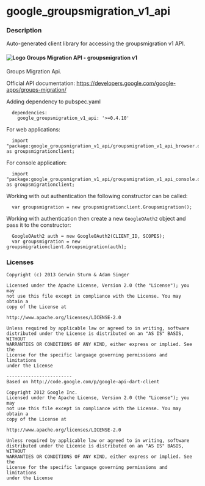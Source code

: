 # google_groupsmigration_v1_api

### Description

Auto-generated client library for accessing the groupsmigration v1 API.

#### ![Logo](http://www.google.com/images/icons/product/discussions-16.gif) Groups Migration API - groupsmigration v1

Groups Migration Api.

Official API documentation: https://developers.google.com/google-apps/groups-migration/

Adding dependency to pubspec.yaml

```
  dependencies:
    google_groupsmigration_v1_api: '>=0.4.10'
```

For web applications:

```
  import "package:google_groupsmigration_v1_api/groupsmigration_v1_api_browser.dart" as groupsmigrationclient;
```

For console application:

```
  import "package:google_groupsmigration_v1_api/groupsmigration_v1_api_console.dart" as groupsmigrationclient;
```

Working with out authentication the following constructor can be called:

```
  var groupsmigration = new groupsmigrationclient.Groupsmigration();
```

Working with authentication then create a new `GoogleOAuth2` object and pass it to the constructor:


```
  GoogleOAuth2 auth = new GoogleOAuth2(CLIENT_ID, SCOPES);
  var groupsmigration = new groupsmigrationclient.Groupsmigration(auth);
```

### Licenses

```
Copyright (c) 2013 Gerwin Sturm & Adam Singer

Licensed under the Apache License, Version 2.0 (the "License"); you may 
not use this file except in compliance with the License. You may obtain a 
copy of the License at

http://www.apache.org/licenses/LICENSE-2.0

Unless required by applicable law or agreed to in writing, software
distributed under the License is distributed on an "AS IS" BASIS, WITHOUT
WARRANTIES OR CONDITIONS OF ANY KIND, either express or implied. See the
License for the specific language governing permissions and limitations 
under the License

------------------------
Based on http://code.google.com/p/google-api-dart-client

Copyright 2012 Google Inc.
Licensed under the Apache License, Version 2.0 (the "License"); you may 
not use this file except in compliance with the License. You may obtain a
copy of the License at

http://www.apache.org/licenses/LICENSE-2.0

Unless required by applicable law or agreed to in writing, software
distributed under the License is distributed on an "AS IS" BASIS, WITHOUT
WARRANTIES OR CONDITIONS OF ANY KIND, either express or implied. See the
License for the specific language governing permissions and limitations 
under the License

```
